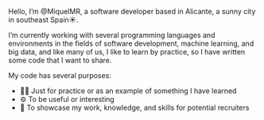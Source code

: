 Hello, I’m @MiquelMR, a software developer based in Alicante, a sunny city in southeast Spain☀️.
 
I’m currently working with several programming languages and environments in the fields of software development, machine learning, and big data, and like many of us, I like to learn by practice, so I have written some code that I want to share.

My code has several purposes:
  - 🧑‍🎓 Just for practice or as an example of something I have learned
  - ⚙️ To be useful or interesting
  - 🏢 To showcase my work, knowledge, and skills for potential recruiters



